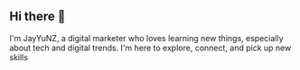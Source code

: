 ## Hi there 👋

I'm JayYuNZ, a digital marketer who loves learning new things, especially about tech and digital trends. I'm here to explore, connect, and pick up new skills
